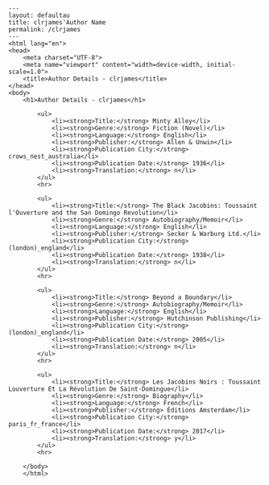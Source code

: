 
    ---
    layout: defaultau
    title: clrjames'Author Name 
    permalink: /clrjames
    ---
    <html lang="en">
    <head>
        <meta charset="UTF-8">
        <meta name="viewport" content="width=device-width, initial-scale=1.0">
        <title>Author Details - clrjames</title>
    </head>
    <body>
        <h1>Author Details - clrjames</h1>
        
            <ul>
                <li><strong>Title:</strong> Minty Alley</li>
                <li><strong>Genre:</strong> Fiction (Novel)</li>
                <li><strong>Language:</strong> English</li>
                <li><strong>Publisher:</strong> Allen & Unwin</li>
                <li><strong>Publication City:</strong> crows_nest_australia</li>
                <li><strong>Publication Date:</strong> 1936</li>
                <li><strong>Translation:</strong> n</li>
            </ul>
            <hr>
            
            <ul>
                <li><strong>Title:</strong> The Black Jacobins: Toussaint l'Ouverture and the San Domingo Revolution</li>
                <li><strong>Genre:</strong> Autobiography/Memoir</li>
                <li><strong>Language:</strong> English</li>
                <li><strong>Publisher:</strong> Secker & Warburg Ltd.</li>
                <li><strong>Publication City:</strong> (london)_england</li>
                <li><strong>Publication Date:</strong> 1938</li>
                <li><strong>Translation:</strong> n</li>
            </ul>
            <hr>
            
            <ul>
                <li><strong>Title:</strong> Beyond a Boundary</li>
                <li><strong>Genre:</strong> Autobiography/Memoir</li>
                <li><strong>Language:</strong> English</li>
                <li><strong>Publisher:</strong> Hutchinson Publishing</li>
                <li><strong>Publication City:</strong> (london)_england</li>
                <li><strong>Publication Date:</strong> 2005</li>
                <li><strong>Translation:</strong> n</li>
            </ul>
            <hr>
            
            <ul>
                <li><strong>Title:</strong> Les Jacobins Noirs : Toussaint Louverture Et La Révolution De Saint-Domingue</li>
                <li><strong>Genre:</strong> Biography</li>
                <li><strong>Language:</strong> French</li>
                <li><strong>Publisher:</strong> Éditions Amsterdam</li>
                <li><strong>Publication City:</strong> paris_fr_france</li>
                <li><strong>Publication Date:</strong> 2017</li>
                <li><strong>Translation:</strong> y</li>
            </ul>
            <hr>
            
        </body>
        </html>
        